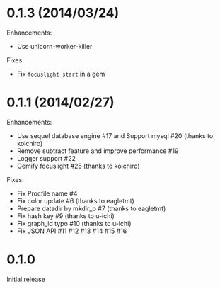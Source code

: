 # 0.1.3 (2014/03/24)

Enhancements:

* Use unicorn-worker-killer

Fixes:

* Fix `focuslight start` in a gem

# 0.1.1 (2014/02/27)

Enhancements:

* Use sequel database engine #17 and Support mysql #20 (thanks to koichiro)
* Remove subtract feature and improve performance #19
* Logger support #22
* Gemify focuslight #25 (thanks to koichiro)

Fixes:

* Fix Procfile name #4
* Fix color update #6 (thanks to eagletmt)
* Prepare datadir by mkdir_p #7 (thanks to eagletmt)
* Fix hash key #9 (thanks to u-ichi)
* Fix graph_id typo #10 (thanks to u-ichi)
* Fix JSON API #11 #12 #13 #14 #15 #16

# 0.1.0

Initial release
